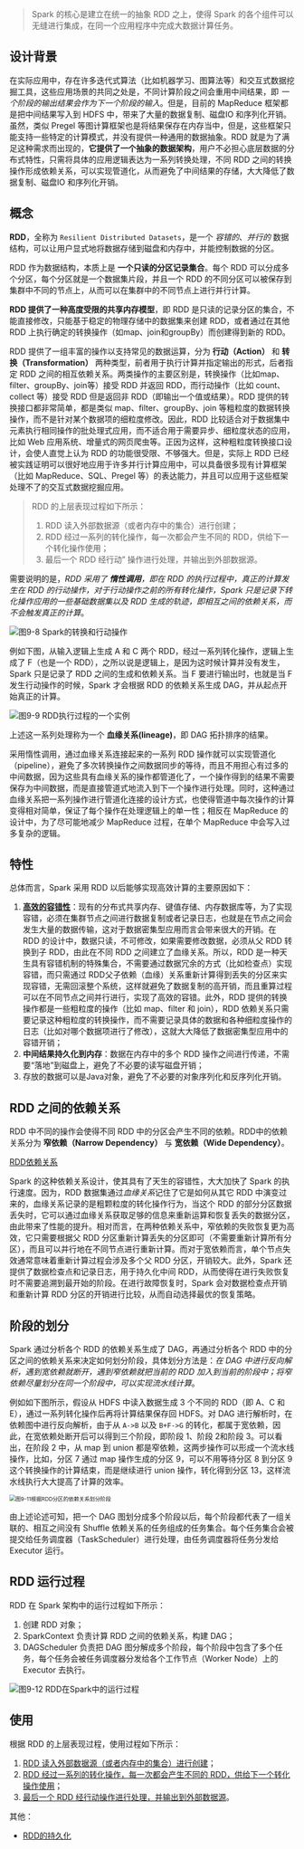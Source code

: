 > Spark 的核心是建立在统一的抽象 RDD 之上，使得 Spark 的各个组件可以无缝进行集成，在同一个应用程序中完成大数据计算任务。

## 设计背景

在实际应用中，存在许多迭代式算法（比如机器学习、图算法等）和交互式数据挖掘工具，这些应用场景的共同之处是，不同计算阶段之间会重用中间结果，即 *一个阶段的输出结果会作为下一个阶段的输入*。但是，目前的 MapReduce 框架都是把中间结果写入到 HDFS 中，带来了大量的数据复制、磁盘IO 和序列化开销。虽然，类似 Pregel 等图计算框架也是将结果保存在内存当中，但是，这些框架只能支持一些特定的计算模式，并没有提供一种通用的数据抽象。RDD 就是为了满足这种需求而出现的，**它提供了一个抽象的数据架构**，用户不必担心底层数据的分布式特性，只需将具体的应用逻辑表达为一系列转换处理，不同 RDD 之间的转换操作形成依赖关系，可以实现管道化，从而避免了中间结果的存储，大大降低了数据复制、磁盘IO 和序列化开销。

## 概念

**RDD**，全称为 `Resilient Distributed Datasets`，是一个 *容错的*、*并行的* 数据结构，可以让用户显式地将数据存储到磁盘和内存中，并能控制数据的分区。

RDD 作为数据结构，本质上是 **一个只读的分区记录集合**。每个 RDD 可以分成多个分区，每个分区就是一个数据集片段，并且一个 RDD 的不同分区可以被保存到集群中不同的节点上，从而可以在集群中的不同节点上进行并行计算。

**RDD 提供了一种高度受限的共享内存模型**，即 RDD 是只读的记录分区的集合，不能直接修改，只能基于稳定的物理存储中的数据集来创建 RDD，或者通过在其他 RDD 上执行确定的转换操作（如map、join和groupBy）而创建得到新的 RDD。

RDD 提供了一组丰富的操作以支持常见的数据运算，分为 **行动（Action）** 和 **转换（Transformation）** 两种类型，前者用于执行计算并指定输出的形式，后者指定 RDD 之间的相互依赖关系。两类操作的主要区别是，转换操作（比如map、filter、groupBy、join等）接受 RDD 并返回 RDD，而行动操作（比如 count、collect 等）接受 RDD 但是返回非 RDD（即输出一个值或结果）。RDD 提供的转换接口都非常简单，都是类似 map、filter、groupBy、join 等粗粒度的数据转换操作，而不是针对某个数据项的细粒度修改。因此，RDD 比较适合对于数据集中元素执行相同操作的批处理式应用，而不适合用于需要异步、细粒度状态的应用，比如 Web 应用系统、增量式的网页爬虫等。正因为这样，这种粗粒度转换接口设计，会使人直觉上认为 RDD 的功能很受限、不够强大。但是，实际上 RDD 已经被实践证明可以很好地应用于许多并行计算应用中，可以具备很多现有计算框架（比如 MapReduce、SQL、Pregel 等）的表达能力，并且可以应用于这些框架处理不了的交互式数据挖掘应用。

> RDD 的上层表现过程如下所示：
>
> 1. RDD 读入外部数据源（或者内存中的集合）进行创建；
> 2. RDD 经过一系列的转化操作，每一次都会产生不同的 RDD，供给下一个转化操作使用；
> 3. 最后一个 RDD 经行动” 操作进行处理，并输出到外部数据源。
>

需要说明的是，*RDD 采用了 **惰性调用**，即在 RDD 的执行过程中，真正的计算发生在 RDD 的行动操作，对于行动操作之前的所有转化操作，Spark 只是记录下转化操作应用的一些基础数据集以及 RDD 生成的轨迹，即相互之间的依赖关系，而不会触发真正的计算*。

![图9-8 Spark的转换和行动操作](../../images/图9-8-Spark的转换和行动操作.jpg)

例如下图，从输入逻辑上生成 A 和 C 两个 RDD，经过一系列转化操作，逻辑上生成了 F（也是一个 RDD），之所以说是逻辑上，是因为这时候计算并没有发生，Spark 只是记录了 RDD 之间的生成和依赖关系。当 F 要进行输出时，也就是当 F 发生行动操作的时候，Spark 才会根据 RDD 的依赖关系生成 DAG，并从起点开始真正的计算。

![图9-9  RDD执行过程的一个实例](../../images/图9-9-RDD执行过程的一个实例.jpg)

上述这一系列处理称为一个 **血缘关系(lineage)**，即 DAG 拓扑排序的结果。

采用惰性调用，通过血缘关系连接起来的一系列 RDD 操作就可以实现管道化（pipeline），避免了多次转换操作之间数据同步的等待，而且不用担心有过多的中间数据，因为这些具有血缘关系的操作都管道化了，一个操作得到的结果不需要保存为中间数据，而是直接管道式地流入到下一个操作进行处理。同时，这种通过血缘关系把一系列操作进行管道化连接的设计方式，也使得管道中每次操作的计算变得相对简单，保证了每个操作在处理逻辑上的单一性；相反在 MapReduce 的设计中，为了尽可能地减少 MapReduce 过程，在单个 MapReduce 中会写入过多复杂的逻辑。

## 特性

总体而言，Spark 采用 RDD 以后能够实现高效计算的主要原因如下：

1. **[高效的容错性](Spark/RDD/RDD对容错性的支持.md)**：现有的分布式共享内存、键值存储、内存数据库等，为了实现容错，必须在集群节点之间进行数据复制或者记录日志，也就是在节点之间会发生大量的数据传输，这对于数据密集型应用而言会带来很大的开销。在 RDD 的设计中，数据只读，不可修改，如果需要修改数据，必须从父 RDD 转换到子 RDD，由此在不同 RDD 之间建立了血缘关系。所以，RDD 是一种天生具有容错机制的特殊集合，不需要通过数据冗余的方式（比如检查点）实现容错，而只需通过 RDD父子依赖（血缘）关系重新计算得到丢失的分区来实现容错，无需回滚整个系统，这样就避免了数据复制的高开销，而且重算过程可以在不同节点之间并行进行，实现了高效的容错。此外，RDD 提供的转换操作都是一些粗粒度的操作（比如 map、filter 和 join），RDD 依赖关系只需要记录这种粗粒度的转换操作，而不需要记录具体的数据和各种细粒度操作的日志（比如对哪个数据项进行了修改），这就大大降低了数据密集型应用中的容错开销；
2. **中间结果持久化到内存**：数据在内存中的多个 RDD 操作之间进行传递，不需要“落地”到磁盘上，避免了不必要的读写磁盘开销；
3. 存放的数据可以是Java对象，避免了不必要的对象序列化和反序列化开销。

## RDD 之间的依赖关系

RDD 中不同的操作会使得不同 RDD 中的分区会产生不同的依赖。RDD中的依赖关系分为 **窄依赖（Narrow Dependency）** 与 **宽依赖（Wide Dependency）**。

[RDD依赖关系](Spark/RDD/RDD依赖关系.md)

Spark 的这种依赖关系设计，使其具有了天生的容错性，大大加快了 Spark 的执行速度。因为，RDD 数据集通过*血缘关系*记住了它是如何从其它 RDD 中演变过来的，血缘关系记录的是粗颗粒度的转化操作行为，当这个 RDD 的部分分区数据丢失时，它可以通过血缘关系获取足够的信息来重新运算和恢复丢失的数据分区，由此带来了性能的提升。相对而言，在两种依赖关系中，窄依赖的失败恢复更为高效，它只需要根据父 RDD 分区重新计算丢失的分区即可（不需要重新计算所有分区），而且可以并行地在不同节点进行重新计算。而对于宽依赖而言，单个节点失效通常意味着重新计算过程会涉及多个父 RDD 分区，开销较大。此外，Spark  还提供了数据检查点和记录日志，用于持久化中间 RDD，从而使得在进行失败恢复时不需要追溯到最开始的阶段。在进行故障恢复时，Spark 会对数据检查点开销和重新计算 RDD 分区的开销进行比较，从而自动选择最优的恢复策略。

## 阶段的划分

Spark 通过分析各个 RDD 的依赖关系生成了  DAG，再通过分析各个 RDD 中的分区之间的依赖关系来决定如何划分阶段，具体划分方法是：*在 DAG 中进行反向解析，遇到宽依赖就断开，遇到窄依赖就把当前的 RDD 加入到当前的阶段中；将窄依赖尽量划分在同一个阶段中，可以实现流水线计算*。

例如如下图所示，假设从 HDFS 中读入数据生成 3 个不同的 RDD（即 A、C 和 E），通过一系列转化操作后再将计算结果保存回 HDFS。对 DAG 进行解析时，在依赖图中进行反向解析，由于从 `A->B` 以及 `B+F->G` 的转化，都属于宽依赖，因此，在宽依赖处断开后可以得到三个阶段，即阶段 1、阶段 2和阶段 3。可以看出，在阶段 2 中，从 map 到 union 都是窄依赖，这两步操作可以形成一个流水线操作，比如，分区 7 通过 map 操作生成的分区 9，可以不用等待分区 8 到分区 9 这个转换操作的计算结束，而是继续进行 union 操作，转化得到分区 13，这样流水线执行大大提高了计算的效率。

<img src="images/%E5%9B%BE9-11-%E6%A0%B9%E6%8D%AERDD%E5%88%86%E5%8C%BA%E7%9A%84%E4%BE%9D%E8%B5%96%E5%85%B3%E7%B3%BB%E5%88%92%E5%88%86%E9%98%B6%E6%AE%B5.jpg" alt="图9-11根据RDD分区的依赖关系划分阶段" style="zoom:67%;" />

由上述论述可知，把一个 DAG 图划分成多个阶段以后，每个阶段都代表了一组关联的、相互之间没有 Shuffle 依赖关系的任务组成的任务集合。每个任务集合会被提交给任务调度器（TaskScheduler）进行处理，由任务调度器将任务分发给 Executor 运行。

## RDD 运行过程

RDD 在 Spark 架构中的运行过程如下所示：

1. 创建 RDD 对象；
2. SparkContext 负责计算 RDD 之间的依赖关系，构建 DAG；
3. DAGScheduler 负责把 DAG 图分解成多个阶段，每个阶段中包含了多个任务，每个任务会被任务调度器分发给各个工作节点（Worker Node）上的 Executor 去执行。

![图9-12 RDD在Spark中的运行过程](images/图9-12-RDD在Spark中的运行过程.jpg)

## 使用

根据 RDD 的上层表现过程，使用过程如下所示：

1. [RDD 读入外部数据源（或者内存中的集合）进行创建](Spark/RDD/RDD创建.md)；
2. [RDD 经过一系列的转化操作，每一次都会产生不同的 RDD，供给下一个转化操作使用](Spark/RDD/RDD操作.md)；
3. [最后一个 RDD 经行动操作进行处理，并输出到外部数据源](Spark/RDD/RDD操作.md)。

其他：

- [RDD的持久化](Spark/RDD/RDD持久化.md)




